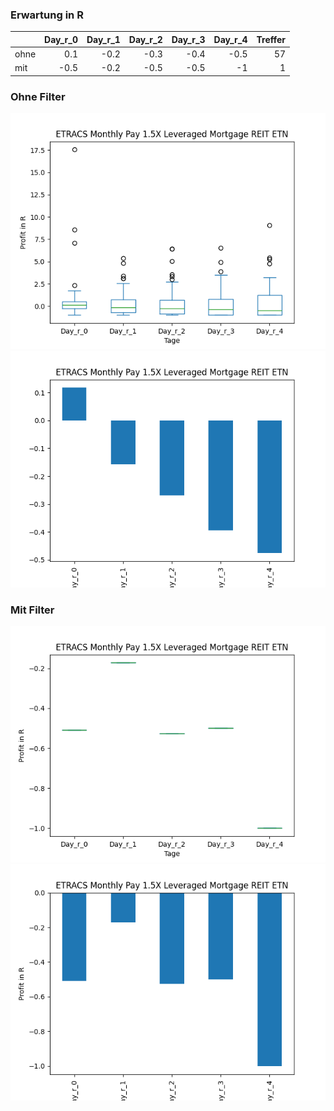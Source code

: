 ### Erwartung in R
|      |   Day_r_0 |   Day_r_1 |   Day_r_2 |   Day_r_3 |   Day_r_4 |   Treffer |
|:-----|----------:|----------:|----------:|----------:|----------:|----------:|
| ohne |       0.1 |      -0.2 |      -0.3 |      -0.4 |      -0.5 |        57 |
| mit  |      -0.5 |      -0.2 |      -0.5 |      -0.5 |      -1   |         1 |

### Ohne Filter
![image info](./data/MVRL_box_all.png)
![image info](./data/MVRL_median_all.png)

### Mit Filter
![image info](./data/MVRL_box_filtered.png)
![image info](./data/MVRL_median_filtered.png)
